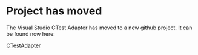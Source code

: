# Project has moved

The Visual Studio CTest Adapter has moved to a new github project. It can be found now here:

[CTestAdapter](https://github.com/micst/CTestAdapter)
